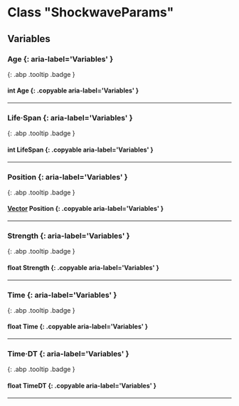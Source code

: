 # Class "ShockwaveParams"
## Variables
### Age {: aria-label='Variables' }
[ ](#){: .abp .tooltip .badge }
#### int Age  {: .copyable aria-label='Variables' }

___ 
### Life·Span {: aria-label='Variables' }
[ ](#){: .abp .tooltip .badge }
#### int LifeSpan  {: .copyable aria-label='Variables' }

___ 
### Position {: aria-label='Variables' }
[ ](#){: .abp .tooltip .badge }
#### [Vector](../abp/Vector) Position  {: .copyable aria-label='Variables' }

___ 
### Strength {: aria-label='Variables' }
[ ](#){: .abp .tooltip .badge }
#### float Strength  {: .copyable aria-label='Variables' }

___ 
### Time {: aria-label='Variables' }
[ ](#){: .abp .tooltip .badge }
#### float Time  {: .copyable aria-label='Variables' }

___ 
### Time·DT {: aria-label='Variables' }
[ ](#){: .abp .tooltip .badge }
#### float TimeDT  {: .copyable aria-label='Variables' }

___ 
